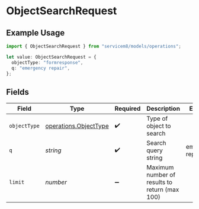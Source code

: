 # ObjectSearchRequest

## Example Usage

```typescript
import { ObjectSearchRequest } from "servicem8/models/operations";

let value: ObjectSearchRequest = {
  objectType: "formresponse",
  q: "emergency repair",
};
```

## Fields

| Field                                                          | Type                                                           | Required                                                       | Description                                                    | Example                                                        |
| -------------------------------------------------------------- | -------------------------------------------------------------- | -------------------------------------------------------------- | -------------------------------------------------------------- | -------------------------------------------------------------- |
| `objectType`                                                   | [operations.ObjectType](../../models/operations/objecttype.md) | :heavy_check_mark:                                             | Type of object to search                                       |                                                                |
| `q`                                                            | *string*                                                       | :heavy_check_mark:                                             | Search query string                                            | emergency repair                                               |
| `limit`                                                        | *number*                                                       | :heavy_minus_sign:                                             | Maximum number of results to return (max 100)                  |                                                                |